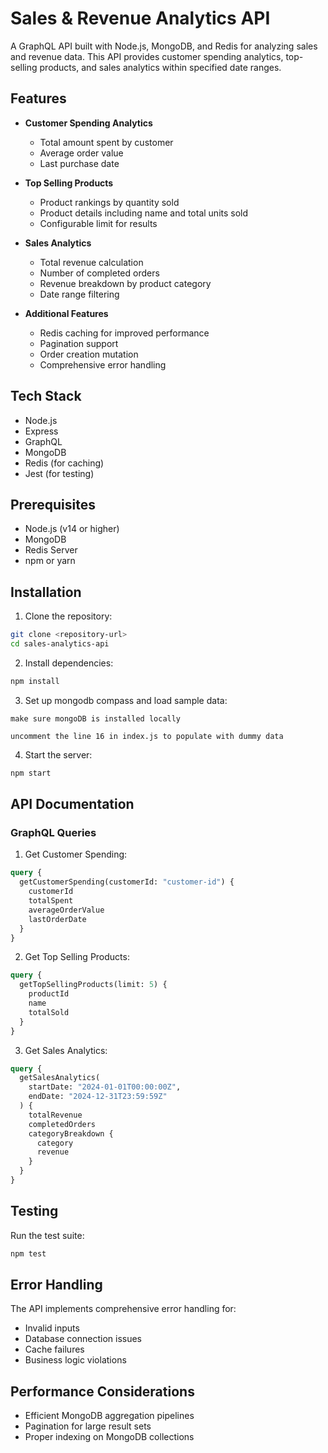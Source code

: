 # Sales & Revenue Analytics API

A GraphQL API built with Node.js, MongoDB, and Redis for analyzing sales and revenue data. This API provides customer spending analytics, top-selling products, and sales analytics within specified date ranges.

## Features

- **Customer Spending Analytics**
  - Total amount spent by customer
  - Average order value
  - Last purchase date

- **Top Selling Products**
  - Product rankings by quantity sold
  - Product details including name and total units sold
  - Configurable limit for results

- **Sales Analytics**
  - Total revenue calculation
  - Number of completed orders
  - Revenue breakdown by product category
  - Date range filtering

- **Additional Features**
  - Redis caching for improved performance
  - Pagination support
  - Order creation mutation
  - Comprehensive error handling

## Tech Stack

- Node.js
- Express
- GraphQL
- MongoDB
- Redis (for caching)
- Jest (for testing)

## Prerequisites

- Node.js (v14 or higher)
- MongoDB
- Redis Server
- npm or yarn

## Installation

1. Clone the repository:
```bash
git clone <repository-url>
cd sales-analytics-api
```

2. Install dependencies:
```bash
npm install
```

3. Set up mongodb compass and load sample data:
```
make sure mongoDB is installed locally

uncomment the line 16 in index.js to populate with dummy data

```

4. Start the server:
```bash
npm start
```

## API Documentation

### GraphQL Queries

1. Get Customer Spending:
```graphql
query {
  getCustomerSpending(customerId: "customer-id") {
    customerId
    totalSpent
    averageOrderValue
    lastOrderDate
  }
}
```

2. Get Top Selling Products:
```graphql
query {
  getTopSellingProducts(limit: 5) {
    productId
    name
    totalSold
  }
}
```

3. Get Sales Analytics:
```graphql
query {
  getSalesAnalytics(
    startDate: "2024-01-01T00:00:00Z",
    endDate: "2024-12-31T23:59:59Z"
  ) {
    totalRevenue
    completedOrders
    categoryBreakdown {
      category
      revenue
    }
  }
}
```



## Testing

Run the test suite:
```bash
npm test
```



## Error Handling

The API implements comprehensive error handling for:
- Invalid inputs
- Database connection issues
- Cache failures
- Business logic violations

## Performance Considerations

- Efficient MongoDB aggregation pipelines
- Pagination for large result sets
- Proper indexing on MongoDB collections



